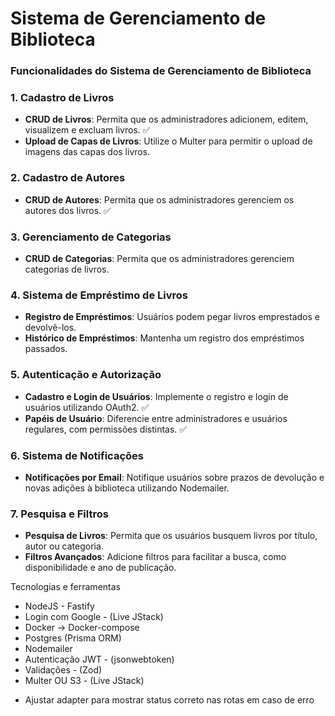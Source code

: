 # Sistema de Gerenciamento de Biblioteca

### Funcionalidades do Sistema de Gerenciamento de Biblioteca

### 1. Cadastro de Livros

- **CRUD de Livros**: Permita que os administradores adicionem, editem, visualizem e excluam livros. ✅
- **Upload de Capas de Livros**: Utilize o Multer para permitir o upload de imagens das capas dos livros.

### 2. Cadastro de Autores

- **CRUD de Autores**: Permita que os administradores gerenciem os autores dos livros. ✅

### 3. Gerenciamento de Categorias

- **CRUD de Categorias**: Permita que os administradores gerenciem categorias de livros.

### 4. Sistema de Empréstimo de Livros

- **Registro de Empréstimos**: Usuários podem pegar livros emprestados e devolvê-los.
- **Histórico de Empréstimos**: Mantenha um registro dos empréstimos passados.

### 5. Autenticação e Autorização

- **Cadastro e Login de Usuários**: Implemente o registro e login de usuários utilizando OAuth2. ✅
- **Papéis de Usuário**: Diferencie entre administradores e usuários regulares, com permissões distintas. ✅

### 6. Sistema de Notificações

- **Notificações por Email**: Notifique usuários sobre prazos de devolução e novas adições à biblioteca utilizando Nodemailer.

### 7. Pesquisa e Filtros

- **Pesquisa de Livros**: Permita que os usuários busquem livros por título, autor ou categoria.
- **Filtros Avançados**: Adicione filtros para facilitar a busca, como disponibilidade e ano de publicação.

Tecnologias e ferramentas

- NodeJS - Fastify
- Login com Google - (Live JStack)
- Docker → Docker-compose
- Postgres (Prisma ORM)
- Nodemailer
- Autenticação JWT - (jsonwebtoken)
- Validações - (Zod)
- Multer OU S3 - (Live JStack)

<!-- FIXES -->

- Ajustar adapter para mostrar status correto nas rotas em caso de erro
